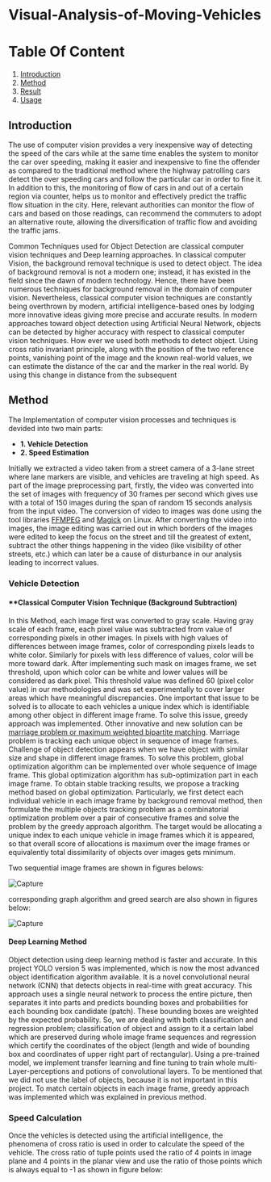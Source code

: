 # **Visual-Analysis-of-Moving-Vehicles**


# **Table Of Content**
1. [Introduction](#my_first_title)
2. [Method](#my-second-title)
3. [Result](#my-third-title)
4. [Usage](#my-fourth-title)




## **Introduction**


The use of computer vision provides a very inexpensive way of detecting the speed of the cars while at the same time enables the system to monitor the car over speeding, making it easier and inexpensive to fine the offender as compared to the traditional method where the highway patrolling cars detect the over speeding cars and follow the particular car in order to fine it. In addition to this, the monitoring of flow of cars in and out of a certain region via counter, helps us to monitor and effectively predict the traffic flow situation in the city.
Here, relevant authorities can monitor the flow of cars and based on those readings, can recommend the commuters to adopt an alternative route, allowing the diversification of traffic flow and avoiding the traffic jams.

Common Techniques used for Object Detection are classical computer vision techniques and Deep learning approaches. In classical computer Vision, the background removal technique is used to detect object. The idea of background removal is not a modern one; instead, it has existed in the field since the dawn of modern technology. Hence, there have been numerous techniques for background removal in the domain of computer vision. Nevertheless, classical computer vision techniques are constantly being overthrown by modern, artificial intelligence-based ones by lodging more innovative ideas giving more precise and accurate results. In modern approaches toward object detection using Artificial Neural Network, objects can be detected by higher accuracy with respect to classical computer vision techniques. How ever we used both methods to detect object.
Using cross ratio invariant principle, along with the position of the two reference points, vanishing point of the image and the known real-world values, we can estimate the distance of the car and the marker in the real world. By using this change in distance from the subsequent



## **Method**


The Implementation of computer vision processes and techniques is devided into two main parts:
*  **1. Vehicle Detection**
*  **2. Speed Estimation**

Initially we extracted a video taken from a street camera of a 3-lane street where lane markers are visible, and vehicles are traveling at high speed. As part of the image preprocessing part, firstly, the video was converted into the set of images with frequency of 30 frames per second which gives use with a total of 150 images during the span of random 15 seconds analysis from the input video. The conversion of video to images was done using the tool libraries [FFMPEG](https://www.ffmpeg.org/) and [Magick](https://cran.r-project.org/web/packages/magick/vignettes/intro.html) on Linux. After converting the video into images, the image editing was carried out in which borders of the images were edited to keep the focus on the street and till the greatest of extent, subtract the other things happening in the video (like visibility of other streets, etc.) which can later be a cause of disturbance in our analysis leading to incorrect values.

### **Vehicle Detection**
#### **Classical Computer Vision Technique (Background Subtraction)


In this Method, each image first was converted to gray scale. Having gray scale of each frame, each pixel value was subtracted from value of corresponding pixels in other images. In pixels with high values of differences between image frames, color of corresponding pixels leads to white color. Similarly for pixels with less difference of values, color will be more toward dark. After implementing such mask on images frame, we set threshold, upon which color can be white and lower values will be considered as dark pixel. This threshold value was defined 60 (pixel color value) in our methodologies and was set experimentally to cover larger areas which have meaningful discrepancies. One important that issue to be solved is to allocate to each vehicles a unique index which is identifiable among other object in different image frame. To solve this issue, greedy approach was implemented. Other innovative and new solution can be [marriage problem or maximum weighted bipartite matching](https://ieeexplore.ieee.org/document/6726915). Marriage problem is tracking each unique object in sequence of image frames. Challenge of object detection appears when we have object with similar size and shape in different image frames. To solve this problem, global optimization algorithm can be implemented over whole sequence of image frame. This global optimization algorithm has sub-optimization part in each image frame. To obtain stable tracking results, we propose a tracking method based on global optimization. Particularly, we first detect each individual vehicle in each image frame by background removal method, then formulate the multiple objects tracking problem as a combinatorial optimization problem over a pair of consecutive frames and solve the problem by the greedy approach algorithm. The target would be allocating a unique index to each unique vehicle in image frames which it is appeared, so that overall score of allocations is maximum over the image frames or equivalently total dissimilarity of objects over images gets minimum.

Two sequential image frames are shown in figures belows:




![Capture](https://user-images.githubusercontent.com/75788150/201474437-01ee0a57-a423-4e1d-821e-6e8ca7bc08ae.PNG)



corresponding graph algorithm and greed search are also shown in figures below:

![Capture](https://user-images.githubusercontent.com/75788150/201474491-39d4e76b-c879-4c07-a0e5-84648614ed29.PNG)


#### **Deep Learning Method**


Object detection using deep learning method is faster and accurate. In this project YOLO version 5 was implemented, which is now the most advanced object identification algorithm available. It is a
novel convolutional neural network (CNN) that detects objects in real-time with great accuracy. This approach uses a single neural network to process the entire picture, then separates it into parts and predicts bounding boxes and probabilities for each bounding box candidate (patch). These bounding boxes are weighted by the expected probability. So, we are dealing with both classification and regression problem; classification of object and assign to it a certain label which are preserved during whole image frame sequences and regression which certify the coordinates of the object (length and wide of bounding box and coordinates of upper right part of rectangular). Using a pre-trained model, we implement transfer learning and fine tuning to train whole multi-Layer-perceptions and potions of convolutional layers. To be mentioned that we did not use the label of objects, because it is not important in this project. To match certain objects in each image frame, greedy approach was implemented which was explained in previous method.











### **Speed Calculation**

Once the vehicles is detected using the artificial intelligence, the phenomena of cross ratio is used in order to calculate the speed of the vehicle. The cross ratio of tuple points used the ratio of 4 points in image plane and 4 points in the planar view and use the ratio of those points which is always equal to -1 as shown in figure below:




